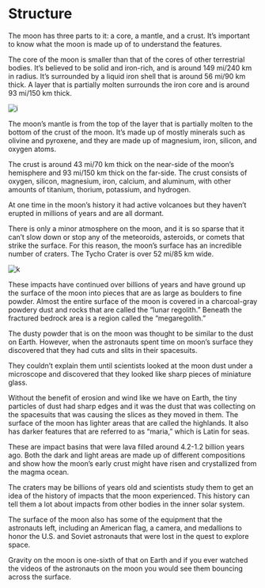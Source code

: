 # Structure

The moon has three parts to it: a core, a mantle, and a crust. It’s important to know what the moon is made up of to understand the features.

The core of the moon is smaller than that of the cores of other terrestrial bodies. It’s believed to be solid and iron-rich, and is around 149 mi/240 km in radius. It’s surrounded by a liquid iron shell that is around 56 mi/90 km thick. A layer that is partially molten surrounds the iron core and is around 93 mi/150 km thick.

![i](https://img.gazeta.ru/files3/619/8032619/Planet-9-pic905-895x505-95298.jpg)

The moon’s mantle is from the top of the layer that is partially molten to the bottom of the crust of the moon. It’s made up of mostly minerals such as olivine and pyroxene, and they are made up of magnesium, iron, silicon, and oxygen atoms.

The crust is around 43 mi/70 km thick on the near-side of the moon’s hemisphere and 93 mi/150 km thick on the far-side. The crust consists of oxygen, silicon, magnesium, iron, calcium, and aluminum, with other amounts of titanium, thorium, potassium, and hydrogen.

At one time in the moon’s history it had active volcanoes but they haven’t erupted in millions of years and are all dormant.

There is only a minor atmosphere on the moon, and it is so sparse that it can’t slow down or stop any of the meteoroids, asteroids, or comets that strike the surface. For this reason, the moon’s surface has an incredible number of craters. The Tycho Crater is over 52 mi/85 km wide.

![k](https://cdn2.img.inosmi.ru/images/24513/45/245134527.jpg)

These impacts have continued over billions of years and have ground up the surface of the moon into pieces that are as large as boulders to fine powder. Almost the entire surface of the moon is covered in a charcoal-gray powdery dust and rocks that are called the “lunar regolith.” Beneath the fractured bedrock area is a region called the “megaregolith.”

The dusty powder that is on the moon was thought to be similar to the dust on Earth. However, when the astronauts spent time on moon’s surface they discovered that they had cuts and slits in their spacesuits.

They couldn’t explain them until scientists looked at the moon dust under a microscope and discovered that they looked like sharp pieces of miniature glass.

Without the benefit of erosion and wind like we have on Earth, the tiny particles of dust had sharp edges and it was the dust that was collecting on the spacesuits that was causing the slices as they moved in them.
The surface of the moon has lighter areas that are called the highlands. It also has darker features that are referred to as “maria,” which is Latin for seas.

These are impact basins that were lava filled around 4.2-1.2 billion years ago. Both the dark and light areas are made up of different compositions and show how the moon’s early crust might have risen and crystallized from the magma ocean.

The craters may be billions of years old and scientists study them to get an idea of the history of impacts that the moon experienced. This history can tell them a lot about impacts from other bodies in the inner solar system.

The surface of the moon also has some of the equipment that the astronauts left, including an American flag, a camera, and medallions to honor the U.S. and Soviet astronauts that were lost in the quest to explore space.

Gravity on the moon is one-sixth of that on Earth and if you ever watched the videos of the astronauts on the moon you would see them bouncing across the surface.
